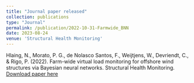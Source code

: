 ```yaml
---
title: "Journal paper released"
collection: publications
type: "Journal"
permalink: /publication/2022-10-31-Farmwide_BNN
date: 2023-08-24
venue: 'Structural Health Monitoring'
---
```

Hlaing, N., Morato, P. G., de Nolasco Santos, F., Weijtjens, W., Devriendt, C., & Rigo, P. (2022). Farm-wide virtual load monitoring for offshore wind structures via Bayesian neural networks. Structural Health Monitoring.
[Download paper here](https://doi.org/10.1177/14759217231186048)

